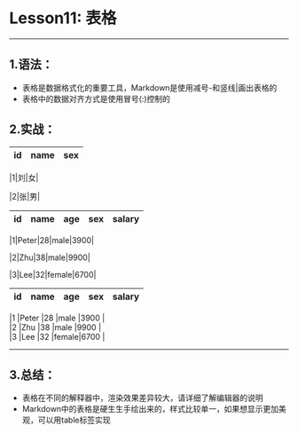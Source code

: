 Lesson11: 表格
================

-----------------------------------------------------------------------------------------------
1.语法：
-------
- 表格是数据格式化的重要工具，Markdown是使用减号\-和竖线\|画出表格的
- 表格中的数据对齐方式是使用冒号(:)控制的

2.实战：
------
|id|name|sex|
|---|:------:|:----:|

|1|刘|女|

|2|张|男|

|id|name|age|sex|salary|  
----|------|---|------|-------

|1|Peter|28|male|3900|

|2|Zhu|38|male|9900|

|3|Lee|32|female|6700|  



|id |name  | age | sex  | salary |  
|:----|------|:---:|:------|-------:|

|1   |Peter |28   |male  |3900    |  
|2   |Zhu   |38   |male  |9900    |  
|3   |Lee   |32   |female|6700    |  



-----------------------------------------------------------------------------------------------
<!-- 表格由thead表头和tbody表格主体二部分组成，默认自带样式且不可改变 -->
<!-- 表头与主体的分割区的横线，即减号，数量并不限制，多个也行，但至少要有一个即可 -->
<!-- 单元格默认为左对齐，只需要改变冒号的位置就可以实现对齐方式的改变 -->
3.总结：
-------
- 表格在不同的解释器中，渲染效果差异较大，请详细了解编辑器的说明
- Markdown中的表格是硬生生手绘出来的，样式比较单一，如果想显示更加美观，可以用table标签实现


